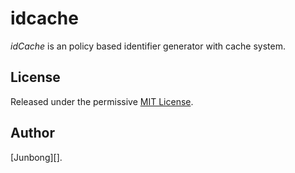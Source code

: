 # idcache
*idCache* is an policy based identifier generator with cache system.

## License
Released under the permissive [MIT License][].

## Author
[Junbong][].

[MIT License]: https://github.com/Junbong/idcache/blob/master/LICENSE
